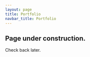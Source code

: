 ```yaml
---
layout: page
title: Portfolio
navbar_title: Portfolio
---
```


## Page under construction.
Check back later. 